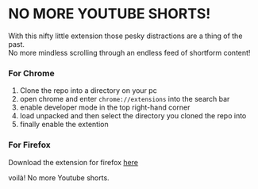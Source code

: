 # NO MORE YOUTUBE SHORTS!
With this nifty little extension those pesky distractions are a thing of the past. \
No more mindless scrolling through an endless feed of shortform content!

### For Chrome
1. Clone the repo into a directory on your pc
2. open chrome and enter `chrome://extensions` into the search bar
3. enable developer mode in the top right-hand corner
4. load unpacked and then select the directory you cloned the repo into
5. finally enable the extention

### For Firefox
Download the extension for firefox [here](https://addons.mozilla.org/en-GB/firefox/addon/no-yt-shorts-ext/)


voilà! No more Youtube shorts. 


